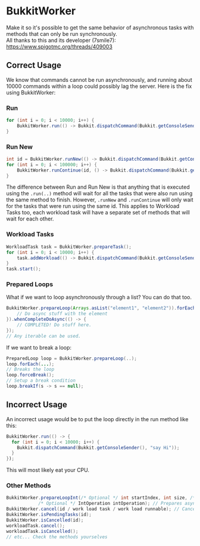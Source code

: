 # BukkitWorker
Make it so it's possible to get the same behavior of asynchronous tasks with methods that can only be run synchronously.  
All thanks to this and its developer (7smile7): https://www.spigotmc.org/threads/409003
## Correct Usage
We know that commands cannot be run asynchronously, and running about 10000 commands within a loop could possibly lag the server. Here is the fix using BukkitWorker:
### Run
```java
for (int i = 0; i < 10000; i++) {
    BukkitWorker.run(() -> Bukkit.dispatchCommand(Bukkit.getConsoleSender(), "say Hi"));
}
```
### Run New
```java
int id = BukkitWorker.runNew(() -> Bukkit.dispatchCommand(Bukkit.getConsoleSender(), "say Hi"));
for (int i = 0; i < 100000; i++) {
    BukkitWorker.runContinue(id, () -> Bukkit.dispatchCommand(Bukkit.getConsoleSender(), "say Hi"));
}
```
The difference between Run and Run New is that anything that is executed using the `.run(..)` method will wait for all the tasks that were also run using the same method to finish. However, `.runNew` and `.runContinue` will only wait for the tasks that were run using the same id. This applies to Workload Tasks too, each workload task will have a separate set of methods that will wait for each other.
### Workload Tasks
```java
WorkloadTask task = BukkitWorker.prepareTask();
for (int i = 0; i < 10000; i++) {
    task.addWorkload(() -> Bukkit.dispatchCommand(Bukkit.getConsoleSender(), "say Hi"));
}
task.start();
```
### Prepared Loops
What if we want to loop asynchronously through a list? You can do that too.
```java
BukkitWorker.prepareLoop(Arrays.asList("element1", "element2")).forEach(s -> {
    // Do async stuff with the element
}).whenCompleteDoAsync(() -> {
    // COMPLETED! Do stuff here.
});
// Any iterable can be used.
```
If we want to break a loop:
```java
PreparedLoop loop = BukkitWorker.prepareLoop(..);
loop.forEach(...);
// Breaks the loop
loop.forceBreak();
// Setup a break condition
loop.breakIf(s -> s == null);
```
## Incorrect Usage
An incorrect usage would be to put the loop directly in the run method like this:
```java
BukkitWorker.run(() -> {
  for (int i = 0; i < 10000; i++) {
    Bukkit.dispatchCommand(Bukkit.getConsoleSender(), "say Hi"));
  }
});
```
This will most likely eat your CPU.
### Other Methods
```java
BukkitWorker.prepareLoopInt(/* Optional */ int startIndex, int size, /* Optional */ IntCondition intCondition,
			/* Optional */ IntOperation intOperation); // Prepares async integer loop
BukkitWorker.cancel(id / work load task / work load runnable); // Cancels execution of tasks
BukkitWorker.isPendingTasks(id);
BukkitWorker.isCancelled(id);
workloadTask.cancel();
workloadTask.isCancelled();
// etc... Check the methods yourselves
```
